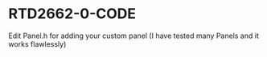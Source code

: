 # RTD2662-0-CODE

Edit Panel.h for adding your custom panel (I have tested many Panels and it works flawlessly)
